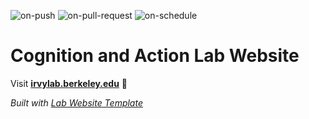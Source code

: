 
  ![on-push](../../actions/workflows/on-push.yaml/badge.svg)
  ![on-pull-request](../../actions/workflows/on-pull-request.yaml/badge.svg)
  ![on-schedule](../../actions/workflows/on-schedule.yaml/badge.svg)

  # Cognition and Action Lab Website

  Visit **[irvylab.berkeley.edu](http://irvylab.berkeley.edu)** 🚀

  _Built with [Lab Website Template](https://greene-lab.gitbook.io/lab-website-template-docs)_
